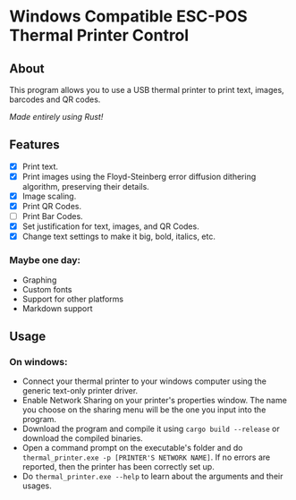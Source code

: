 # Windows Compatible ESC-POS Thermal Printer Control
## About
This program allows you to use a USB thermal printer to print text, images, barcodes and QR codes.

*Made entirely using Rust!*
## Features
- [x] Print text.
- [x] Print images using the Floyd-Steinberg error diffusion dithering algorithm, preserving their details.
- [x] Image scaling.
- [x] Print QR Codes.
- [ ] Print Bar Codes.
- [x] Set justification for text, images, and QR Codes.
- [x] Change text settings to make it big, bold, italics, etc.

### Maybe one day:
- Graphing
- Custom fonts
- Support for other platforms
- Markdown support
## Usage
### On windows:
- Connect your thermal printer to your windows computer using the generic text-only printer driver.
- Enable Network Sharing on your printer's properties window. The name you choose on the sharing menu will be the one you input into the program.
- Download the program and compile it using ``cargo build --release`` or download the compiled binaries.
- Open a command prompt on the executable's folder and do ``thermal_printer.exe -p [PRINTER'S NETWORK NAME]``. If no errors are reported, then the printer  has been correctly set up.
- Do ``thermal_printer.exe --help`` to learn about the arguments and their usages.
